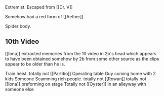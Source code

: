 Extremist. Escaped from [[Dr. V]]

Somehow had a red form of [[Aether]] 

Spider body.


## 10th Video

[[Iona]] extracted memories from the 10 video in 2b's head which appears to have been obtained somehow by 2b from some other source as the clips appear to be older than he is. 

Train heist. totally not [[Partitio]]
Operating table
Guy coming home with 2 kids
Someone Scamming rich people. totally not [[Rowan]]
totally not [[Iona]] preforming on stage 
Totally not [[Oyster]] in an alleyway with someone else